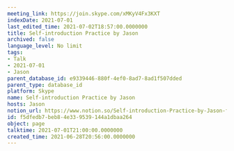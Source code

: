 ```yaml
---
meeting_link: https://join.skype.com/xMKyV4Fx3KXT
indexDate: 2021-07-01
last_edited_time: 2021-07-02T18:57:00.0000000
title: Self-introduction Practice by Jason
archived: false
language_level: No limit
tags:
- Talk
- 2021-07-01
- Jason
parent_database_id: e9339446-880f-4ef0-8ad7-8ad1f507dded
parent_type: database_id
platform: Skype
name: Self-introduction Practice by Jason
hosts: Jason
notion_url: https://www.notion.so/Self-introduction-Practice-by-Jason-f5dfedb7beb84e339539144a1dbaa264
id: f5dfedb7-beb8-4e33-9539-144a1dbaa264
object: page
talktime: 2021-07-01T21:00:00.0000000
created_time: 2021-06-28T20:56:00.0000000
---
```







